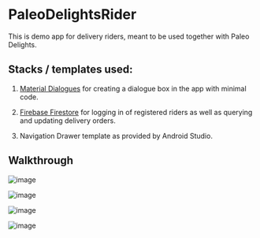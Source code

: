 # PaleoDelightsRider
This is demo app for delivery riders, meant to be used together with Paleo Delights.

## Stacks / templates used:

1. [Material Dialogues](https://github.com/afollestad/material-dialogs) for creating a dialogue box in the app with minimal code.

2. [Firebase Firestore](https://firebase.google.com/docs/firestore) for logging in of registered riders as well as querying and updating delivery orders.

3. Navigation Drawer template as provided by Android Studio. 

## Walkthrough 

![image](https://user-images.githubusercontent.com/40174427/83357260-f000d200-a39d-11ea-84ec-49e1d4d8c1d8.png)

![image](https://user-images.githubusercontent.com/40174427/83357313-4241f300-a39e-11ea-8396-bbaa6f309bd8.png)

![image](https://user-images.githubusercontent.com/40174427/83357270-0c047380-a39e-11ea-9d82-aad1754b5a13.png)

![image](https://user-images.githubusercontent.com/40174427/83357297-28081500-a39e-11ea-9f2e-daf74c996d35.png)
